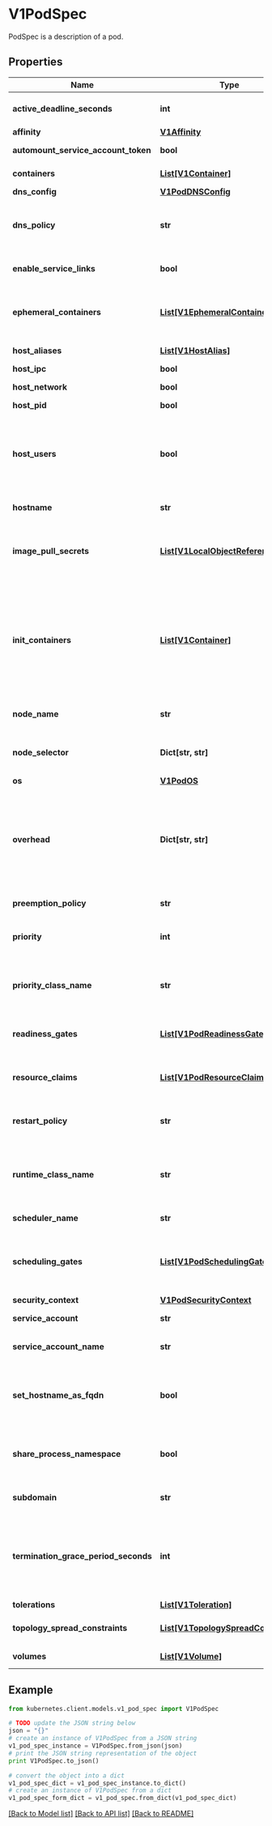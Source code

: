 # V1PodSpec

PodSpec is a description of a pod.

## Properties
Name | Type | Description | Notes
------------ | ------------- | ------------- | -------------
**active_deadline_seconds** | **int** | Optional duration in seconds the pod may be active on the node relative to StartTime before the system will actively try to mark it failed and kill associated containers. Value must be a positive integer. | [optional] 
**affinity** | [**V1Affinity**](V1Affinity.md) |  | [optional] 
**automount_service_account_token** | **bool** | AutomountServiceAccountToken indicates whether a service account token should be automatically mounted. | [optional] 
**containers** | [**List[V1Container]**](V1Container.md) | List of containers belonging to the pod. Containers cannot currently be added or removed. There must be at least one container in a Pod. Cannot be updated. | 
**dns_config** | [**V1PodDNSConfig**](V1PodDNSConfig.md) |  | [optional] 
**dns_policy** | **str** | Set DNS policy for the pod. Defaults to \&quot;ClusterFirst\&quot;. Valid values are &#39;ClusterFirstWithHostNet&#39;, &#39;ClusterFirst&#39;, &#39;Default&#39; or &#39;None&#39;. DNS parameters given in DNSConfig will be merged with the policy selected with DNSPolicy. To have DNS options set along with hostNetwork, you have to specify DNS policy explicitly to &#39;ClusterFirstWithHostNet&#39;. | [optional] 
**enable_service_links** | **bool** | EnableServiceLinks indicates whether information about services should be injected into pod&#39;s environment variables, matching the syntax of Docker links. Optional: Defaults to true. | [optional] 
**ephemeral_containers** | [**List[V1EphemeralContainer]**](V1EphemeralContainer.md) | List of ephemeral containers run in this pod. Ephemeral containers may be run in an existing pod to perform user-initiated actions such as debugging. This list cannot be specified when creating a pod, and it cannot be modified by updating the pod spec. In order to add an ephemeral container to an existing pod, use the pod&#39;s ephemeralcontainers subresource. | [optional] 
**host_aliases** | [**List[V1HostAlias]**](V1HostAlias.md) | HostAliases is an optional list of hosts and IPs that will be injected into the pod&#39;s hosts file if specified. This is only valid for non-hostNetwork pods. | [optional] 
**host_ipc** | **bool** | Use the host&#39;s ipc namespace. Optional: Default to false. | [optional] 
**host_network** | **bool** | Host networking requested for this pod. Use the host&#39;s network namespace. If this option is set, the ports that will be used must be specified. Default to false. | [optional] 
**host_pid** | **bool** | Use the host&#39;s pid namespace. Optional: Default to false. | [optional] 
**host_users** | **bool** | Use the host&#39;s user namespace. Optional: Default to true. If set to true or not present, the pod will be run in the host user namespace, useful for when the pod needs a feature only available to the host user namespace, such as loading a kernel module with CAP_SYS_MODULE. When set to false, a new userns is created for the pod. Setting false is useful for mitigating container breakout vulnerabilities even allowing users to run their containers as root without actually having root privileges on the host. This field is alpha-level and is only honored by servers that enable the UserNamespacesSupport feature. | [optional] 
**hostname** | **str** | Specifies the hostname of the Pod If not specified, the pod&#39;s hostname will be set to a system-defined value. | [optional] 
**image_pull_secrets** | [**List[V1LocalObjectReference]**](V1LocalObjectReference.md) | ImagePullSecrets is an optional list of references to secrets in the same namespace to use for pulling any of the images used by this PodSpec. If specified, these secrets will be passed to individual puller implementations for them to use. More info: https://kubernetes.io/docs/concepts/containers/images#specifying-imagepullsecrets-on-a-pod | [optional] 
**init_containers** | [**List[V1Container]**](V1Container.md) | List of initialization containers belonging to the pod. Init containers are executed in order prior to containers being started. If any init container fails, the pod is considered to have failed and is handled according to its restartPolicy. The name for an init container or normal container must be unique among all containers. Init containers may not have Lifecycle actions, Readiness probes, Liveness probes, or Startup probes. The resourceRequirements of an init container are taken into account during scheduling by finding the highest request/limit for each resource type, and then using the max of of that value or the sum of the normal containers. Limits are applied to init containers in a similar fashion. Init containers cannot currently be added or removed. Cannot be updated. More info: https://kubernetes.io/docs/concepts/workloads/pods/init-containers/ | [optional] 
**node_name** | **str** | NodeName is a request to schedule this pod onto a specific node. If it is non-empty, the scheduler simply schedules this pod onto that node, assuming that it fits resource requirements. | [optional] 
**node_selector** | **Dict[str, str]** | NodeSelector is a selector which must be true for the pod to fit on a node. Selector which must match a node&#39;s labels for the pod to be scheduled on that node. More info: https://kubernetes.io/docs/concepts/configuration/assign-pod-node/ | [optional] 
**os** | [**V1PodOS**](V1PodOS.md) |  | [optional] 
**overhead** | **Dict[str, str]** | Overhead represents the resource overhead associated with running a pod for a given RuntimeClass. This field will be autopopulated at admission time by the RuntimeClass admission controller. If the RuntimeClass admission controller is enabled, overhead must not be set in Pod create requests. The RuntimeClass admission controller will reject Pod create requests which have the overhead already set. If RuntimeClass is configured and selected in the PodSpec, Overhead will be set to the value defined in the corresponding RuntimeClass, otherwise it will remain unset and treated as zero. More info: https://git.k8s.io/enhancements/keps/sig-node/688-pod-overhead/README.md | [optional] 
**preemption_policy** | **str** | PreemptionPolicy is the Policy for preempting pods with lower priority. One of Never, PreemptLowerPriority. Defaults to PreemptLowerPriority if unset. | [optional] 
**priority** | **int** | The priority value. Various system components use this field to find the priority of the pod. When Priority Admission Controller is enabled, it prevents users from setting this field. The admission controller populates this field from PriorityClassName. The higher the value, the higher the priority. | [optional] 
**priority_class_name** | **str** | If specified, indicates the pod&#39;s priority. \&quot;system-node-critical\&quot; and \&quot;system-cluster-critical\&quot; are two special keywords which indicate the highest priorities with the former being the highest priority. Any other name must be defined by creating a PriorityClass object with that name. If not specified, the pod priority will be default or zero if there is no default. | [optional] 
**readiness_gates** | [**List[V1PodReadinessGate]**](V1PodReadinessGate.md) | If specified, all readiness gates will be evaluated for pod readiness. A pod is ready when all its containers are ready AND all conditions specified in the readiness gates have status equal to \&quot;True\&quot; More info: https://git.k8s.io/enhancements/keps/sig-network/580-pod-readiness-gates | [optional] 
**resource_claims** | [**List[V1PodResourceClaim]**](V1PodResourceClaim.md) | ResourceClaims defines which ResourceClaims must be allocated and reserved before the Pod is allowed to start. The resources will be made available to those containers which consume them by name.  This is an alpha field and requires enabling the DynamicResourceAllocation feature gate.  This field is immutable. | [optional] 
**restart_policy** | **str** | Restart policy for all containers within the pod. One of Always, OnFailure, Never. In some contexts, only a subset of those values may be permitted. Default to Always. More info: https://kubernetes.io/docs/concepts/workloads/pods/pod-lifecycle/#restart-policy | [optional] 
**runtime_class_name** | **str** | RuntimeClassName refers to a RuntimeClass object in the node.k8s.io group, which should be used to run this pod.  If no RuntimeClass resource matches the named class, the pod will not be run. If unset or empty, the \&quot;legacy\&quot; RuntimeClass will be used, which is an implicit class with an empty definition that uses the default runtime handler. More info: https://git.k8s.io/enhancements/keps/sig-node/585-runtime-class | [optional] 
**scheduler_name** | **str** | If specified, the pod will be dispatched by specified scheduler. If not specified, the pod will be dispatched by default scheduler. | [optional] 
**scheduling_gates** | [**List[V1PodSchedulingGate]**](V1PodSchedulingGate.md) | SchedulingGates is an opaque list of values that if specified will block scheduling the pod. If schedulingGates is not empty, the pod will stay in the SchedulingGated state and the scheduler will not attempt to schedule the pod.  SchedulingGates can only be set at pod creation time, and be removed only afterwards.  This is a beta feature enabled by the PodSchedulingReadiness feature gate. | [optional] 
**security_context** | [**V1PodSecurityContext**](V1PodSecurityContext.md) |  | [optional] 
**service_account** | **str** | DeprecatedServiceAccount is a depreciated alias for ServiceAccountName. Deprecated: Use serviceAccountName instead. | [optional] 
**service_account_name** | **str** | ServiceAccountName is the name of the ServiceAccount to use to run this pod. More info: https://kubernetes.io/docs/tasks/configure-pod-container/configure-service-account/ | [optional] 
**set_hostname_as_fqdn** | **bool** | If true the pod&#39;s hostname will be configured as the pod&#39;s FQDN, rather than the leaf name (the default). In Linux containers, this means setting the FQDN in the hostname field of the kernel (the nodename field of struct utsname). In Windows containers, this means setting the registry value of hostname for the registry key HKEY_LOCAL_MACHINE\\SYSTEM\\CurrentControlSet\\Services\\Tcpip\\Parameters to FQDN. If a pod does not have FQDN, this has no effect. Default to false. | [optional] 
**share_process_namespace** | **bool** | Share a single process namespace between all of the containers in a pod. When this is set containers will be able to view and signal processes from other containers in the same pod, and the first process in each container will not be assigned PID 1. HostPID and ShareProcessNamespace cannot both be set. Optional: Default to false. | [optional] 
**subdomain** | **str** | If specified, the fully qualified Pod hostname will be \&quot;&lt;hostname&gt;.&lt;subdomain&gt;.&lt;pod namespace&gt;.svc.&lt;cluster domain&gt;\&quot;. If not specified, the pod will not have a domainname at all. | [optional] 
**termination_grace_period_seconds** | **int** | Optional duration in seconds the pod needs to terminate gracefully. May be decreased in delete request. Value must be non-negative integer. The value zero indicates stop immediately via the kill signal (no opportunity to shut down). If this value is nil, the default grace period will be used instead. The grace period is the duration in seconds after the processes running in the pod are sent a termination signal and the time when the processes are forcibly halted with a kill signal. Set this value longer than the expected cleanup time for your process. Defaults to 30 seconds. | [optional] 
**tolerations** | [**List[V1Toleration]**](V1Toleration.md) | If specified, the pod&#39;s tolerations. | [optional] 
**topology_spread_constraints** | [**List[V1TopologySpreadConstraint]**](V1TopologySpreadConstraint.md) | TopologySpreadConstraints describes how a group of pods ought to spread across topology domains. Scheduler will schedule pods in a way which abides by the constraints. All topologySpreadConstraints are ANDed. | [optional] 
**volumes** | [**List[V1Volume]**](V1Volume.md) | List of volumes that can be mounted by containers belonging to the pod. More info: https://kubernetes.io/docs/concepts/storage/volumes | [optional] 

## Example

```python
from kubernetes.client.models.v1_pod_spec import V1PodSpec

# TODO update the JSON string below
json = "{}"
# create an instance of V1PodSpec from a JSON string
v1_pod_spec_instance = V1PodSpec.from_json(json)
# print the JSON string representation of the object
print V1PodSpec.to_json()

# convert the object into a dict
v1_pod_spec_dict = v1_pod_spec_instance.to_dict()
# create an instance of V1PodSpec from a dict
v1_pod_spec_form_dict = v1_pod_spec.from_dict(v1_pod_spec_dict)
```
[[Back to Model list]](../README.md#documentation-for-models) [[Back to API list]](../README.md#documentation-for-api-endpoints) [[Back to README]](../README.md)



